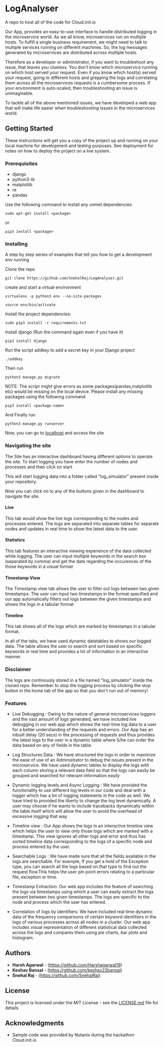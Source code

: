 # LogAnalyser
A repo to host all of the code for Cloud.init.io

Our App, <Placeholder> provides an easy-to-use interface to handle distributed logging in the microservice world. As we all know,
microservices run on multiple hosts. To fulfill a single business requirement, we might need to talk to multiple services running
on different machines. So, the log messages generated by microservices are distributed across multiple hosts.

  Therefore as a developer or administrator, if you want to troubleshoot any issue, that leaves you clueless. 
  You don’t know which microservice running on which host served your request. Even if you know which host(s) served your
  request, going to different hosts and grepping the logs and correlating them across all the microservices requests is a 
  cumbersome process. If your environment is auto-scaled, then troubleshooting an issue is unimaginable.
  
  To tackle all of the above mentioned issues, we have developed a web app that will make life easier when troubleshooting 
  issues in the microservices world.
  
  ## Getting Started

These instructions will get you a copy of the project up and running on your local machine for development and testing purposes. See deployment for notes on how to deploy the project on a live system.

### Prerequisites

* django
* python3-tk
* matplotlib
* re
* pandas

Use the following command to install any unmet dependencies
```
sudo apt-get install <package>
```
or
```
pip3 install <package>
```

### Installing

A step by step series of examples that tell you how to get a development env running

Clone the repo

```
git clone https://github.com/SnehalRaj/LogAnalyser.git
```
create and start a virtual environment

```
virtualenv -p python3 env --no-site-packages

source env/bin/activate
```
Install the project dependencies:
```
sudo pip3 install -r requirements.txt

```
Install django (Run the command again even if you have it)
```
pip3 install django
```

Run the script addkey to add a secret key in your Django project
```
./addkey
```

Then run
```
python3 manage.py migrate
```
NOTE: The script might give errors as some packages(pandas,matplotlib etc) would be missing on the local device. Please install any missing packages using the following command
```
pip3 install <package-name>
```

And Finally run 

```
python3 manage.py runserver
```
Now, you can go to [localhost](http://127.0.0.1:8000/) and access the site



### Navigating the site

The Site has an interactive dashboard having different options to operate the site. To start logging you have enter
the number of nodes and processes and then click on start

This will start logging data into a folder called "log_simulator" present inside your repository.

Now you can click on to any of the buttons given in the dashboard to navigate the site.

#### Live
  This tab would show the live logs corresponding to the nodes and processes entered. The logs are separated into separate tables for separate nodes and updates in real time to show the latest data to the user.
#### Statistics
This tab features an interactive viewing experience of the data collected while logging. The user can input multiple keywords in the search box (separated by comma) and get the data regarding the occurences of the those keywords in a visual format
#### Timestamp View
The Timestamp view tab allows the user to filter out logs between two given timestamps. The user can input two timestamps in the format specified and our app automatically filters out logs between the given timestamps and shows the logs in a tabular format
#### Timeline
This tab shows all of the logs which are marked by timestamps in a tabular format.

In all of the tabs, we have used dynamic datatables to shows our logged data. The table allows the user to search and sort based on specific keywords in real time and provides a lot of information in an interactive manner.
### Disclaimer
 The logs are continously stored in a file named "log_simulator" inside the cloned repo. Remember to stop the logging process by clicking the stop button in the home tab of the app so that you don't run out of memory!

### Features

* Live Debugging : Owing to the nature of general microservices loggers and the vast amount of logs generated, we have included
live debugging in our web app which shows the real-time log data to a user for a better understanding of the requests and errors.
Our App has an inbuilt delay (20 secs) in the processing of requests and thus provides the latest logs to the user in a dynamic table
where S/he can order the data based on any of fields in the table.

* Log Structures Data : We have structured the logs in order to maximize the ease of use of an Administrator to debug
 the issues present in the microservice. We have used dynamic tables to display the logs with each column storing a relevant data field
 so that the logs can easily be grouped and searched for relevant information easily
 
* Dynamic logging levels and Async Logging : We have provided the functionality to use different log levels in our code and 
deal with a logger which has a lot of logging statements in the code as well. We have tried to provided the liberty to 
change the log level dynamically. A user may choose if he wants to include tracebacks dynamically within the table itself which
will allow the user to avoid the overhead of excessive logging that way.

* Timeline view : Our App shows the logs in an interactive timeline view which helps the user to view only those logs which are marked with a timestamp. This view ignores all other logs and error and thus has sorted timeline data corresponding to the logs of a specific node and process entered by the user.

* Searchable Logs : We have made sure that all the fields available in the logs are searchable. For example, If you get a hold
of the Exception type, you can search all the logs based on that type to find out the request flow.This helps the user pin point errors relating to a particular file, exception or time.

* Timestamp Extraction: Our web app includes the feature of searching the logs via timestamps using which a user can easily extract
the logs present between two given timestamps. The logs are specific to the node and process which the user has entered.

* Correlation of logs by identifiers: We have included real time dynamic data of the frequency comparisons of certain keyword
identifiers in the logs of various processes across all nodes in a cluster. Our web app includes visual representation of 
different statistical data collected across the logs and compares them using pie charts, bar plots and histogram.  

## Authors

* **Harsh Agarwal** - (https://github.com/Harshagarwal19)
* **Keshav Bansal** - (https://github.com/keshav22bansal)
* **Snehal Raj** - (https://github.com/SnehalRaj)


## License

This project is licensed under the MIT License - see the [LICENSE.md](LICENSE.md) file for details

## Acknowledgments

* Sample code was provided by Nutanix during the hackathon Cloud.init.io
